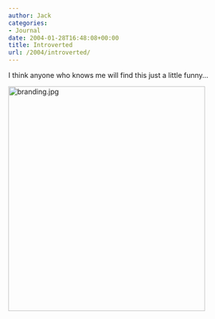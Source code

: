 ```yaml
---
author: Jack
categories:
- Journal
date: 2004-01-28T16:48:08+00:00
title: Introverted
url: /2004/introverted/
---
```


I think anyone who knows me will find this just a little funny&#8230;

<img alt="branding.jpg" src="http://www.jackbaty.com/images/blog/branding.jpg" width="395" height="452" border="0" />